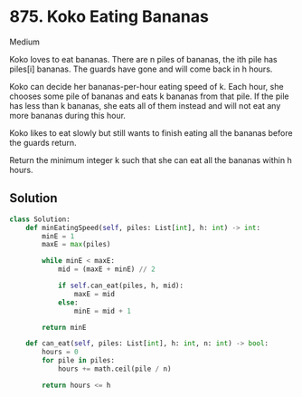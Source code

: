 # 875. Koko Eating Bananas

Medium

Koko loves to eat bananas. There are n piles of bananas, the ith pile has
piles[i] bananas. The guards have gone and will come back in h hours.

Koko can decide her bananas-per-hour eating speed of k. Each hour, she chooses
some pile of bananas and eats k bananas from that pile. If the pile has less
than k bananas, she eats all of them instead and will not eat any more bananas
during this hour.

Koko likes to eat slowly but still wants to finish eating all the bananas before
the guards return.

Return the minimum integer k such that she can eat all the bananas within h
hours.

## Solution

```python
class Solution:
    def minEatingSpeed(self, piles: List[int], h: int) -> int:
        minE = 1
        maxE = max(piles)

        while minE < maxE:
            mid = (maxE + minE) // 2

            if self.can_eat(piles, h, mid):
                maxE = mid
            else:
                minE = mid + 1

        return minE

    def can_eat(self, piles: List[int], h: int, n: int) -> bool:
        hours = 0
        for pile in piles:
            hours += math.ceil(pile / n)

        return hours <= h
```
